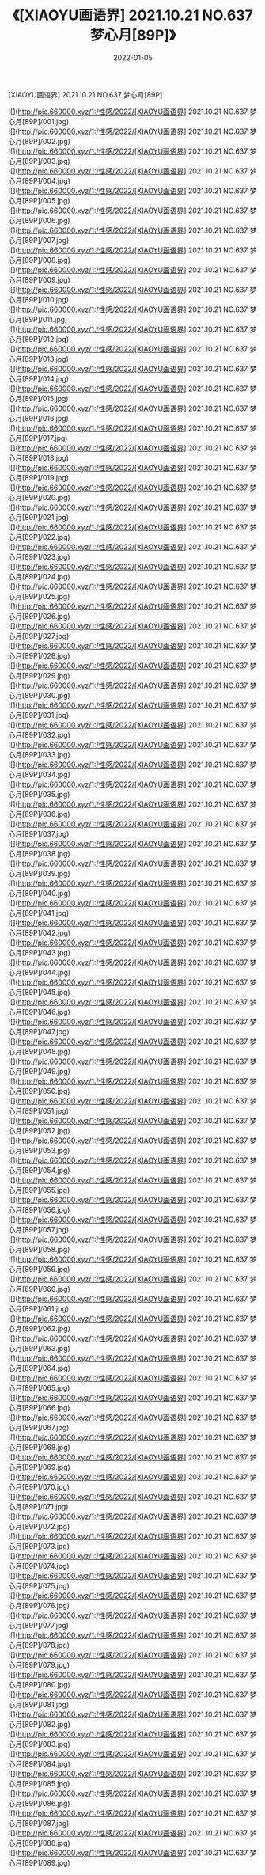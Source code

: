 ﻿---
layout: post
title:  《[XIAOYU画语界] 2021.10.21 NO.637 梦心月[89P]》
date:   2022-01-05
img: http://pic.660000.xyz/1:/性感/2022/[XIAOYU画语界] 2021.10.21 NO.637 梦心月[89P]/000.jpg
categories: [美女, 清纯, 唯美]
---

[XIAOYU画语界] 2021.10.21 NO.637 梦心月[89P]

  ![](http://pic.660000.xyz/1:/性感/2022/[XIAOYU画语界] 2021.10.21 NO.637 梦心月[89P]/001.jpg) <br> ![](http://pic.660000.xyz/1:/性感/2022/[XIAOYU画语界] 2021.10.21 NO.637 梦心月[89P]/002.jpg) <br> ![](http://pic.660000.xyz/1:/性感/2022/[XIAOYU画语界] 2021.10.21 NO.637 梦心月[89P]/003.jpg) <br> ![](http://pic.660000.xyz/1:/性感/2022/[XIAOYU画语界] 2021.10.21 NO.637 梦心月[89P]/004.jpg) <br> ![](http://pic.660000.xyz/1:/性感/2022/[XIAOYU画语界] 2021.10.21 NO.637 梦心月[89P]/005.jpg) <br> ![](http://pic.660000.xyz/1:/性感/2022/[XIAOYU画语界] 2021.10.21 NO.637 梦心月[89P]/006.jpg) <br> ![](http://pic.660000.xyz/1:/性感/2022/[XIAOYU画语界] 2021.10.21 NO.637 梦心月[89P]/007.jpg) <br> ![](http://pic.660000.xyz/1:/性感/2022/[XIAOYU画语界] 2021.10.21 NO.637 梦心月[89P]/008.jpg) <br> ![](http://pic.660000.xyz/1:/性感/2022/[XIAOYU画语界] 2021.10.21 NO.637 梦心月[89P]/009.jpg) <br> ![](http://pic.660000.xyz/1:/性感/2022/[XIAOYU画语界] 2021.10.21 NO.637 梦心月[89P]/010.jpg) <br> ![](http://pic.660000.xyz/1:/性感/2022/[XIAOYU画语界] 2021.10.21 NO.637 梦心月[89P]/011.jpg) <br> ![](http://pic.660000.xyz/1:/性感/2022/[XIAOYU画语界] 2021.10.21 NO.637 梦心月[89P]/012.jpg) <br> ![](http://pic.660000.xyz/1:/性感/2022/[XIAOYU画语界] 2021.10.21 NO.637 梦心月[89P]/013.jpg) <br> ![](http://pic.660000.xyz/1:/性感/2022/[XIAOYU画语界] 2021.10.21 NO.637 梦心月[89P]/014.jpg) <br> ![](http://pic.660000.xyz/1:/性感/2022/[XIAOYU画语界] 2021.10.21 NO.637 梦心月[89P]/015.jpg) <br> ![](http://pic.660000.xyz/1:/性感/2022/[XIAOYU画语界] 2021.10.21 NO.637 梦心月[89P]/016.jpg) <br> ![](http://pic.660000.xyz/1:/性感/2022/[XIAOYU画语界] 2021.10.21 NO.637 梦心月[89P]/017.jpg) <br> ![](http://pic.660000.xyz/1:/性感/2022/[XIAOYU画语界] 2021.10.21 NO.637 梦心月[89P]/018.jpg) <br> ![](http://pic.660000.xyz/1:/性感/2022/[XIAOYU画语界] 2021.10.21 NO.637 梦心月[89P]/019.jpg) <br> ![](http://pic.660000.xyz/1:/性感/2022/[XIAOYU画语界] 2021.10.21 NO.637 梦心月[89P]/020.jpg) <br> ![](http://pic.660000.xyz/1:/性感/2022/[XIAOYU画语界] 2021.10.21 NO.637 梦心月[89P]/021.jpg) <br> ![](http://pic.660000.xyz/1:/性感/2022/[XIAOYU画语界] 2021.10.21 NO.637 梦心月[89P]/022.jpg) <br> ![](http://pic.660000.xyz/1:/性感/2022/[XIAOYU画语界] 2021.10.21 NO.637 梦心月[89P]/023.jpg) <br> ![](http://pic.660000.xyz/1:/性感/2022/[XIAOYU画语界] 2021.10.21 NO.637 梦心月[89P]/024.jpg) <br> ![](http://pic.660000.xyz/1:/性感/2022/[XIAOYU画语界] 2021.10.21 NO.637 梦心月[89P]/025.jpg) <br> ![](http://pic.660000.xyz/1:/性感/2022/[XIAOYU画语界] 2021.10.21 NO.637 梦心月[89P]/026.jpg) <br> ![](http://pic.660000.xyz/1:/性感/2022/[XIAOYU画语界] 2021.10.21 NO.637 梦心月[89P]/027.jpg) <br> ![](http://pic.660000.xyz/1:/性感/2022/[XIAOYU画语界] 2021.10.21 NO.637 梦心月[89P]/028.jpg) <br> ![](http://pic.660000.xyz/1:/性感/2022/[XIAOYU画语界] 2021.10.21 NO.637 梦心月[89P]/029.jpg) <br> ![](http://pic.660000.xyz/1:/性感/2022/[XIAOYU画语界] 2021.10.21 NO.637 梦心月[89P]/030.jpg) <br> ![](http://pic.660000.xyz/1:/性感/2022/[XIAOYU画语界] 2021.10.21 NO.637 梦心月[89P]/031.jpg) <br> ![](http://pic.660000.xyz/1:/性感/2022/[XIAOYU画语界] 2021.10.21 NO.637 梦心月[89P]/032.jpg) <br> ![](http://pic.660000.xyz/1:/性感/2022/[XIAOYU画语界] 2021.10.21 NO.637 梦心月[89P]/033.jpg) <br> ![](http://pic.660000.xyz/1:/性感/2022/[XIAOYU画语界] 2021.10.21 NO.637 梦心月[89P]/034.jpg) <br> ![](http://pic.660000.xyz/1:/性感/2022/[XIAOYU画语界] 2021.10.21 NO.637 梦心月[89P]/035.jpg) <br> ![](http://pic.660000.xyz/1:/性感/2022/[XIAOYU画语界] 2021.10.21 NO.637 梦心月[89P]/036.jpg) <br> ![](http://pic.660000.xyz/1:/性感/2022/[XIAOYU画语界] 2021.10.21 NO.637 梦心月[89P]/037.jpg) <br> ![](http://pic.660000.xyz/1:/性感/2022/[XIAOYU画语界] 2021.10.21 NO.637 梦心月[89P]/038.jpg) <br> ![](http://pic.660000.xyz/1:/性感/2022/[XIAOYU画语界] 2021.10.21 NO.637 梦心月[89P]/039.jpg) <br> ![](http://pic.660000.xyz/1:/性感/2022/[XIAOYU画语界] 2021.10.21 NO.637 梦心月[89P]/040.jpg) <br> ![](http://pic.660000.xyz/1:/性感/2022/[XIAOYU画语界] 2021.10.21 NO.637 梦心月[89P]/041.jpg) <br> ![](http://pic.660000.xyz/1:/性感/2022/[XIAOYU画语界] 2021.10.21 NO.637 梦心月[89P]/042.jpg) <br> ![](http://pic.660000.xyz/1:/性感/2022/[XIAOYU画语界] 2021.10.21 NO.637 梦心月[89P]/043.jpg) <br> ![](http://pic.660000.xyz/1:/性感/2022/[XIAOYU画语界] 2021.10.21 NO.637 梦心月[89P]/044.jpg) <br> ![](http://pic.660000.xyz/1:/性感/2022/[XIAOYU画语界] 2021.10.21 NO.637 梦心月[89P]/045.jpg) <br> ![](http://pic.660000.xyz/1:/性感/2022/[XIAOYU画语界] 2021.10.21 NO.637 梦心月[89P]/046.jpg) <br> ![](http://pic.660000.xyz/1:/性感/2022/[XIAOYU画语界] 2021.10.21 NO.637 梦心月[89P]/047.jpg) <br> ![](http://pic.660000.xyz/1:/性感/2022/[XIAOYU画语界] 2021.10.21 NO.637 梦心月[89P]/048.jpg) <br> ![](http://pic.660000.xyz/1:/性感/2022/[XIAOYU画语界] 2021.10.21 NO.637 梦心月[89P]/049.jpg) <br> ![](http://pic.660000.xyz/1:/性感/2022/[XIAOYU画语界] 2021.10.21 NO.637 梦心月[89P]/050.jpg) <br> ![](http://pic.660000.xyz/1:/性感/2022/[XIAOYU画语界] 2021.10.21 NO.637 梦心月[89P]/051.jpg) <br> ![](http://pic.660000.xyz/1:/性感/2022/[XIAOYU画语界] 2021.10.21 NO.637 梦心月[89P]/052.jpg) <br> ![](http://pic.660000.xyz/1:/性感/2022/[XIAOYU画语界] 2021.10.21 NO.637 梦心月[89P]/053.jpg) <br> ![](http://pic.660000.xyz/1:/性感/2022/[XIAOYU画语界] 2021.10.21 NO.637 梦心月[89P]/054.jpg) <br> ![](http://pic.660000.xyz/1:/性感/2022/[XIAOYU画语界] 2021.10.21 NO.637 梦心月[89P]/055.jpg) <br> ![](http://pic.660000.xyz/1:/性感/2022/[XIAOYU画语界] 2021.10.21 NO.637 梦心月[89P]/056.jpg) <br> ![](http://pic.660000.xyz/1:/性感/2022/[XIAOYU画语界] 2021.10.21 NO.637 梦心月[89P]/057.jpg) <br> ![](http://pic.660000.xyz/1:/性感/2022/[XIAOYU画语界] 2021.10.21 NO.637 梦心月[89P]/058.jpg) <br> ![](http://pic.660000.xyz/1:/性感/2022/[XIAOYU画语界] 2021.10.21 NO.637 梦心月[89P]/059.jpg) <br> ![](http://pic.660000.xyz/1:/性感/2022/[XIAOYU画语界] 2021.10.21 NO.637 梦心月[89P]/060.jpg) <br> ![](http://pic.660000.xyz/1:/性感/2022/[XIAOYU画语界] 2021.10.21 NO.637 梦心月[89P]/061.jpg) <br> ![](http://pic.660000.xyz/1:/性感/2022/[XIAOYU画语界] 2021.10.21 NO.637 梦心月[89P]/062.jpg) <br> ![](http://pic.660000.xyz/1:/性感/2022/[XIAOYU画语界] 2021.10.21 NO.637 梦心月[89P]/063.jpg) <br> ![](http://pic.660000.xyz/1:/性感/2022/[XIAOYU画语界] 2021.10.21 NO.637 梦心月[89P]/064.jpg) <br> ![](http://pic.660000.xyz/1:/性感/2022/[XIAOYU画语界] 2021.10.21 NO.637 梦心月[89P]/065.jpg) <br> ![](http://pic.660000.xyz/1:/性感/2022/[XIAOYU画语界] 2021.10.21 NO.637 梦心月[89P]/066.jpg) <br> ![](http://pic.660000.xyz/1:/性感/2022/[XIAOYU画语界] 2021.10.21 NO.637 梦心月[89P]/067.jpg) <br> ![](http://pic.660000.xyz/1:/性感/2022/[XIAOYU画语界] 2021.10.21 NO.637 梦心月[89P]/068.jpg) <br> ![](http://pic.660000.xyz/1:/性感/2022/[XIAOYU画语界] 2021.10.21 NO.637 梦心月[89P]/069.jpg) <br> ![](http://pic.660000.xyz/1:/性感/2022/[XIAOYU画语界] 2021.10.21 NO.637 梦心月[89P]/070.jpg) <br> ![](http://pic.660000.xyz/1:/性感/2022/[XIAOYU画语界] 2021.10.21 NO.637 梦心月[89P]/071.jpg) <br> ![](http://pic.660000.xyz/1:/性感/2022/[XIAOYU画语界] 2021.10.21 NO.637 梦心月[89P]/072.jpg) <br> ![](http://pic.660000.xyz/1:/性感/2022/[XIAOYU画语界] 2021.10.21 NO.637 梦心月[89P]/073.jpg) <br> ![](http://pic.660000.xyz/1:/性感/2022/[XIAOYU画语界] 2021.10.21 NO.637 梦心月[89P]/074.jpg) <br> ![](http://pic.660000.xyz/1:/性感/2022/[XIAOYU画语界] 2021.10.21 NO.637 梦心月[89P]/075.jpg) <br> ![](http://pic.660000.xyz/1:/性感/2022/[XIAOYU画语界] 2021.10.21 NO.637 梦心月[89P]/076.jpg) <br> ![](http://pic.660000.xyz/1:/性感/2022/[XIAOYU画语界] 2021.10.21 NO.637 梦心月[89P]/077.jpg) <br> ![](http://pic.660000.xyz/1:/性感/2022/[XIAOYU画语界] 2021.10.21 NO.637 梦心月[89P]/078.jpg) <br> ![](http://pic.660000.xyz/1:/性感/2022/[XIAOYU画语界] 2021.10.21 NO.637 梦心月[89P]/079.jpg) <br> ![](http://pic.660000.xyz/1:/性感/2022/[XIAOYU画语界] 2021.10.21 NO.637 梦心月[89P]/080.jpg) <br> ![](http://pic.660000.xyz/1:/性感/2022/[XIAOYU画语界] 2021.10.21 NO.637 梦心月[89P]/081.jpg) <br> ![](http://pic.660000.xyz/1:/性感/2022/[XIAOYU画语界] 2021.10.21 NO.637 梦心月[89P]/082.jpg) <br> ![](http://pic.660000.xyz/1:/性感/2022/[XIAOYU画语界] 2021.10.21 NO.637 梦心月[89P]/083.jpg) <br> ![](http://pic.660000.xyz/1:/性感/2022/[XIAOYU画语界] 2021.10.21 NO.637 梦心月[89P]/084.jpg) <br> ![](http://pic.660000.xyz/1:/性感/2022/[XIAOYU画语界] 2021.10.21 NO.637 梦心月[89P]/085.jpg) <br> ![](http://pic.660000.xyz/1:/性感/2022/[XIAOYU画语界] 2021.10.21 NO.637 梦心月[89P]/086.jpg) <br> ![](http://pic.660000.xyz/1:/性感/2022/[XIAOYU画语界] 2021.10.21 NO.637 梦心月[89P]/087.jpg) <br> ![](http://pic.660000.xyz/1:/性感/2022/[XIAOYU画语界] 2021.10.21 NO.637 梦心月[89P]/088.jpg) <br> ![](http://pic.660000.xyz/1:/性感/2022/[XIAOYU画语界] 2021.10.21 NO.637 梦心月[89P]/089.jpg) <br>